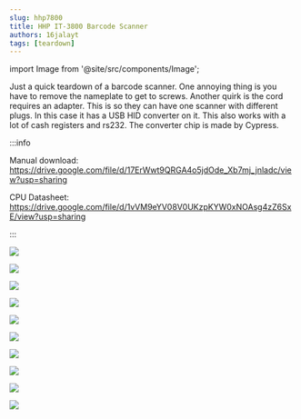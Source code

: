 ```yaml
---
slug: hhp7800
title: HHP IT-3800 Barcode Scanner
authors: 16jalayt
tags: [teardown]
---
```

import Image from  '@site/src/components/Image';

Just a quick teardown of a barcode scanner. One annoying thing is you have to remove the nameplate to get to screws.  Another quirk is the cord requires an adapter. This is so they can have one scanner with different plugs. In this case it has a USB HID converter on it. This also works with a lot of cash registers and rs232. The converter chip is made by Cypress.

:::info

Manual download:
https://drive.google.com/file/d/17ErWwt9QRGA4o5jdOde_Xb7mj_jnladc/view?usp=sharing

CPU Datasheet:
https://drive.google.com/file/d/1vVM9eYV08V0UKzpKYW0xNOAsg4zZ6SxE/view?usp=sharing

:::

<Image src="https://live.staticflickr.com/65535/52773385423_3a25bdeb39_c_d.jpg" 
href="https://live.staticflickr.com/65535/52773385423_2ba6577406_o_d.jpg"
flkr="https://www.flickr.com/photos/193261163@N03/52773385423/in/album-72177720307014652/"/>

<Image src="https://live.staticflickr.com/65535/52773160084_1e7854c1d7_c_d.jpg" 
href="https://live.staticflickr.com/65535/52773160084_58423df032_o_d.jpg"
flkr="https://www.flickr.com/photos/193261163@N03/52773160084/in/album-72177720307014652/"/>

<Image src="https://live.staticflickr.com/65535/52773160044_24bedf47f2_c_d.jpg" 
href="https://live.staticflickr.com/65535/52773160044_421a82941b_o_d.jpg"
flkr="https://www.flickr.com/photos/193261163@N03/52773160044/in/album-72177720307014652"/>

<Image src="https://live.staticflickr.com/65535/52773385298_38eb9e847c_c_d.jpg" 
href="https://live.staticflickr.com/65535/52773385298_3ed434418f_o_d.jpg"
flkr="https://www.flickr.com/photos/193261163@N03/52773385298/in/album-72177720307014652"/>

<Image src="https://live.staticflickr.com/65535/52773319065_58f81c3220_c_d.jpg" 
href="https://live.staticflickr.com/65535/52773319065_eedc98355b_o_d.jpg"
flkr="https://www.flickr.com/photos/193261163@N03/52773319065/in/album-72177720307014652/"/>

<Image src="https://live.staticflickr.com/65535/52773319035_2c05d5f6ab_c_d.jpg" 
href="https://live.staticflickr.com/65535/52773319035_0902e2c32d_o_d.jpg"
flkr="https://www.flickr.com/photos/193261163@N03/52773319035/in/album-72177720307014652"/>

<Image src="https://live.staticflickr.com/65535/52773159899_279fda2164_c_d.jpg" 
href="https://live.staticflickr.com/65535/52773159899_1c0781046b_o_d.jpg"
flkr="https://www.flickr.com/photos/193261163@N03/52773159899/in/album-72177720307014652/"/>

<Image src="https://live.staticflickr.com/65535/52773318930_8f24c38ce6_c_d.jpg" 
href="https://live.staticflickr.com/65535/52773318930_bdce5ce900_o_d.jpg"
flkr="https://www.flickr.com/photos/193261163@N03/52773318930/in/album-72177720307014652/"/>

<Image src="https://live.staticflickr.com/65535/52772371477_215b84343d_c_d.jpg" 
href="https://live.staticflickr.com/65535/52772371477_0cc09a9f82_o_d.jpg"
flkr="https://www.flickr.com/photos/193261163@N03/52772371477/in/album-72177720307014652/"/>

<Image src="https://live.staticflickr.com/65535/52772902276_e4f9b59b51_c_d.jpg" 
href="hhttps://live.staticflickr.com/65535/52772902276_d8d39cf8fb_o_d.jpg"
flkr="https://www.flickr.com/photos/193261163@N03/52773318930/in/album-72177720307014652/"/>
